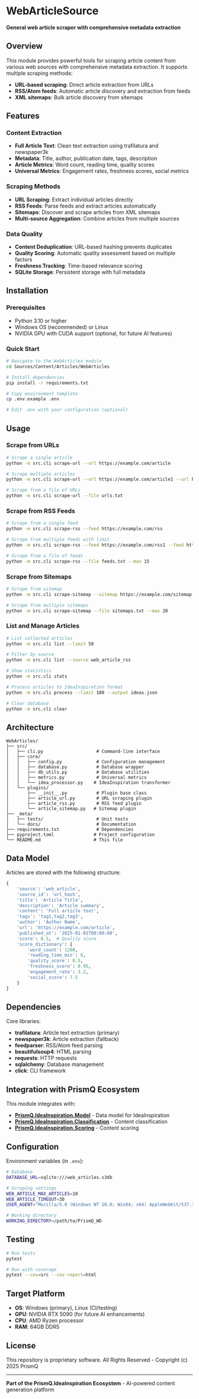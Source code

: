 # WebArticleSource

**General web article scraper with comprehensive metadata extraction**

## Overview

This module provides powerful tools for scraping article content from various web sources with comprehensive metadata extraction. It supports multiple scraping methods:

- **URL-based scraping**: Direct article extraction from URLs
- **RSS/Atom feeds**: Automatic article discovery and extraction from feeds
- **XML sitemaps**: Bulk article discovery from sitemaps

## Features

### Content Extraction
- **Full Article Text**: Clean text extraction using trafilatura and newspaper3k
- **Metadata**: Title, author, publication date, tags, description
- **Article Metrics**: Word count, reading time, quality scores
- **Universal Metrics**: Engagement rates, freshness scores, social metrics

### Scraping Methods
- **URL Scraping**: Extract individual articles directly
- **RSS Feeds**: Parse feeds and extract articles automatically  
- **Sitemaps**: Discover and scrape articles from XML sitemaps
- **Multi-source Aggregation**: Combine articles from multiple sources

### Data Quality
- **Content Deduplication**: URL-based hashing prevents duplicates
- **Quality Scoring**: Automatic quality assessment based on multiple factors
- **Freshness Tracking**: Time-based relevance scoring
- **SQLite Storage**: Persistent storage with full metadata

## Installation

### Prerequisites
- Python 3.10 or higher
- Windows OS (recommended) or Linux
- NVIDIA GPU with CUDA support (optional, for future AI features)

### Quick Start

```bash
# Navigate to the WebArticles module
cd Sources/Content/Articles/WebArticles

# Install dependencies
pip install -r requirements.txt

# Copy environment template
cp .env.example .env

# Edit .env with your configuration (optional)
```

## Usage

### Scrape from URLs

```bash
# Scrape a single article
python -m src.cli scrape-url --url https://example.com/article

# Scrape multiple articles
python -m src.cli scrape-url --url https://example.com/article1 --url https://example.com/article2

# Scrape from a file of URLs
python -m src.cli scrape-url --file urls.txt
```

### Scrape from RSS Feeds

```bash
# Scrape from a single feed
python -m src.cli scrape-rss --feed https://example.com/rss

# Scrape from multiple feeds with limit
python -m src.cli scrape-rss --feed https://example.com/rss1 --feed https://example.com/rss2 --max 20

# Scrape from a file of feeds
python -m src.cli scrape-rss --file feeds.txt --max 15
```

### Scrape from Sitemaps

```bash
# Scrape from sitemap
python -m src.cli scrape-sitemap --sitemap https://example.com/sitemap.xml

# Scrape from multiple sitemaps
python -m src.cli scrape-sitemap --file sitemaps.txt --max 20
```

### List and Manage Articles

```bash
# List collected articles
python -m src.cli list --limit 50

# Filter by source
python -m src.cli list --source web_article_rss

# Show statistics
python -m src.cli stats

# Process articles to IdeaInspiration format
python -m src.cli process --limit 100 --output ideas.json

# Clear database
python -m src.cli clear
```

## Architecture

```
WebArticles/
├── src/
│   ├── cli.py                    # Command-line interface
│   ├── core/
│   │   ├── config.py             # Configuration management
│   │   ├── database.py           # Database wrapper
│   │   ├── db_utils.py           # Database utilities
│   │   ├── metrics.py            # Universal metrics
│   │   └── idea_processor.py    # IdeaInspiration transformer
│   └── plugins/
│       ├── __init__.py           # Plugin base class
│       ├── article_url.py        # URL scraping plugin
│       ├── article_rss.py        # RSS feed plugin
│       └── article_sitemap.py   # Sitemap plugin
├── _meta/
│   ├── tests/                    # Unit tests
│   └── docs/                     # Documentation
├── requirements.txt              # Dependencies
├── pyproject.toml               # Project configuration
└── README.md                    # This file
```

## Data Model

Articles are stored with the following structure:

```python
{
    'source': 'web_article',
    'source_id': 'url_hash',
    'title': 'Article Title',
    'description': 'Article summary',
    'content': 'Full article text',
    'tags': 'tag1,tag2,tag3',
    'author': 'Author Name',
    'url': 'https://example.com/article',
    'published_at': '2025-01-01T00:00:00',
    'score': 8.5,  # Quality score
    'score_dictionary': {
        'word_count': 1200,
        'reading_time_min': 6,
        'quality_score': 8.5,
        'freshness_score': 0.95,
        'engagement_rate': 3.2,
        'social_score': 7.5
    }
}
```

## Dependencies

Core libraries:
- **trafilatura**: Article text extraction (primary)
- **newspaper3k**: Article extraction (fallback)
- **feedparser**: RSS/Atom feed parsing
- **beautifulsoup4**: HTML parsing
- **requests**: HTTP requests
- **sqlalchemy**: Database management
- **click**: CLI framework

## Integration with PrismQ Ecosystem

This module integrates with:

- **[PrismQ.IdeaInspiration.Model](../../Model/)** - Data model for IdeaInspiration
- **[PrismQ.IdeaInspiration.Classification](../../Classification/)** - Content classification
- **[PrismQ.IdeaInspiration.Scoring](../../Scoring/)** - Content scoring

## Configuration

Environment variables (in `.env`):

```bash
# Database
DATABASE_URL=sqlite:///web_articles.s3db

# Scraping settings
WEB_ARTICLE_MAX_ARTICLES=10
WEB_ARTICLE_TIMEOUT=30
USER_AGENT="Mozilla/5.0 (Windows NT 10.0; Win64; x64) AppleWebKit/537.36"

# Working directory
WORKING_DIRECTORY=/path/to/PrismQ_WD
```

## Testing

```bash
# Run tests
pytest

# Run with coverage
pytest --cov=src --cov-report=html
```

## Target Platform

- **OS**: Windows (primary), Linux (CI/testing)
- **GPU**: NVIDIA RTX 5090 (for future AI enhancements)
- **CPU**: AMD Ryzen processor
- **RAM**: 64GB DDR5

## License

This repository is proprietary software. All Rights Reserved - Copyright (c) 2025 PrismQ

---

**Part of the PrismQ.IdeaInspiration Ecosystem** - AI-powered content generation platform
